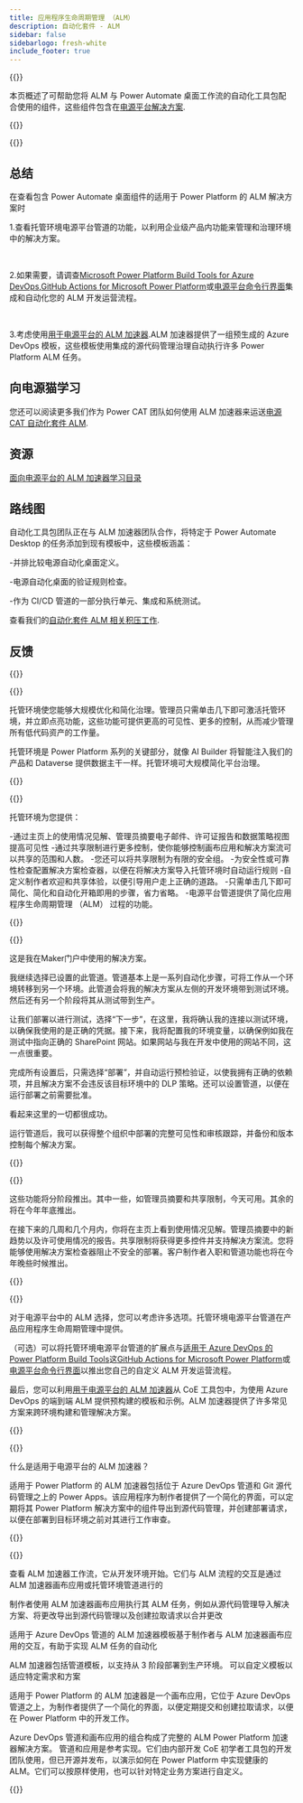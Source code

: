 ```yaml
---
title: 应用程序生命周期管理 （ALM）
description: 自动化套件 - ALM
sidebar: false
sidebarlogo: fresh-white
include_footer: true
---
```

{{<slideStyles>}}

<div class="optional">

本页概述了可帮助您将 ALM 与 Power Automate 桌面工作流的自动化工具包配合使用的组件，这些组件包含在[电源平台解决方案](https://learn.microsoft.com/power-platform/alm/solution-concepts-alm).

</div>

{{<presentation slides="1,2,3,4,5,6,7">}}

<div class="optional">

{{<presentationStyles>}}

## 总结

在查看包含 Power Automate 桌面组件的适用于 Power Platform 的 ALM 解决方案时

1.查看托管环境电源平台管道的功能，以利用企业级产品内功能来管理和治理环境中的解决方案。

<br/>

2.如果需要，请调查[Microsoft Power Platform Build Tools for Azure DevOps](https://learn.microsoft.com/power-platform/alm/devops-build-tools),[GitHub Actions for Microsoft Power Platform](https://learn.microsoft.com/power-platform/alm/devops-github-actions)或[电源平台命令行界面](https://learn.microsoft.com/power-platform/developer/cli/introduction)集成和自动化您的 ALM 开发运营流程。

<br/>

3.考虑使用[用于电源平台的 ALM 加速器](https://learn.microsoft.com/power-platform/guidance/coe/almacceleratorpowerplatform-components).ALM 加速器提供了一组预生成的 Azure DevOps 模板，这些模板使用集成的源代码管理治理自动执行许多 Power Platform ALM 任务。

## 向电源猫学习

您还可以阅读更多我们作为 Power CAT 团队如何使用 ALM 加速器来运送[电源 CAT 自动化套件 ALM](/zh-Hans/features/alm/powercat).

## 资源

[面向电源平台的 ALM 加速器学习目录](https://learn.microsoft.com/power-platform/guidance/coe/almacceleratorpowerplatform-learningcatalog)

## 路线图

自动化工具包团队正在与 ALM 加速器团队合作，将特定于 Power Automate Desktop 的任务添加到现有模板中，这些模板涵盖：

-并排比较电源自动化桌面定义。

-电源自动化桌面的验证规则检查。

-作为 CI/CD 管道的一部分执行单元、集成和系统测试。

查看我们的[自动化套件 ALM 相关积压工作](https://github.com/microsoft/powercat-automation-kit/issues?q=is%3Aissue+is%3Aopen+label%3Aalm).

## 反馈

{{<questions name="/features/alm.json" completed="Thank you for providing feedback" showNavigationButtons=false >}}

</div>

{{<slide  id="slide1" audio="features/alm/managed-environments-overview.mp3" description="Managed Environments Overview" image="features/alm/managed-environments-overview.svg" >}}

托管环境使您能够大规模优化和简化治理。管理员只需单击几下即可激活托管环境，并立即点亮功能，这些功能可提供更高的可见性、更多的控制，从而减少管理所有低代码资产的工作量。

托管环境是 Power Platform 系列的关键部分，就像 AI Builder 将智能注入我们的产品和 Dataverse 提供数据主干一样。托管环境可大规模简化平台治理。

{{</slide>}}

{{<slide  id="slide2" audio="features/alm/managed-environments-features.mp3" description="Managed Environments Features" image="features/alm/managed-environments-features.svg" >}}

托管环境为您提供：

-通过主页上的使用情况见解、管理员摘要电子邮件、许可证报告和数据策略视图提高可见性
-通过共享限制进行更多控制，使你能够控制画布应用和解决方案流可以共享的范围和人数。
-您还可以将共享限制为有限的安全组。
-为安全性或可靠性检查配置解决方案检查器，以便在将解决方案导入托管环境时自动运行规则
-自定义制作者欢迎和共享体验，以便引导用户走上正确的道路。
-只需单击几下即可简化、简化和自动化开箱即用的步骤，省力省略。
-电源平台管道提供了简化应用程序生命周期管理 （ALM） 过程的功能。

{{</slide>}}

{{<slide  id="slide3" cdnVideo="features/alm/managed-environments-power-platform-pipelines-demo.mp4" description="Power Platform Pipelines Demo" >}}

这是我在Maker门户中使用的解决方案。

我继续选择已设置的此管道。管道基本上是一系列自动化步骤，可将工作从一个环境转移到另一个环境。此管道会将我的解决方案从左侧的开发环境带到测试环境。然后还有另一个阶段将其从测试带到生产。

让我们部署以进行测试，选择“下一步”，在这里，我将确认我的连接以测试环境，以确保我使用的是正确的凭据。接下来，我将配置我的环境变量，以确保例如我在测试中指向正确的 SharePoint 网站。如果网站与我在开发中使用的网站不同，这一点很重要。

完成所有设置后，只需选择“部署”，并自动运行预检验证，以使我拥有正确的依赖项，并且解决方案不会违反该目标环境中的 DLP 策略。还可以设置管道，以便在运行部署之前需要批准。

看起来这里的一切都很成功。

运行管道后，我可以获得整个组织中部署的完整可见性和审核跟踪，并备份和版本控制每个解决方案。

{{</slide>}}

{{<slide  id="slide4" audio="features/alm/managed-environments-feature-availability.mp3?v=1" description="Managed Environments Availability" image="features/alm/managed-environments-feature-availability.svg?v=1" >}}

这些功能将分阶段推出。其中一些，如管理员摘要和共享限制，今天可用。其余的将在今年年底推出。

在接下来的几周和几个月内，你将在主页上看到使用情况见解。管理员摘要中的新趋势以及许可使用情况的报告。共享限制将获得更多控件并支持解决方案流。您将能够使用解决方案检查器阻止不安全的部署。客户制作者入职和管道功能也将在今年晚些时候推出。

{{</slide>}}

{{<slide  id="slide5" audio="features/alm/pipeline-extensibility.mp3?v=1" description="Pipeline Extensibility" image="features/alm/pipeline-extensibility.svg?v=1" >}}

对于电源平台中的 ALM 选择，您可以考虑许多选项。托管环境电源平台管道在产品应用程序生命周期管理中提供。

（可选）可以将托管环境电源平台管道的扩展点与[适用于 Azure DevOps 的 Power Platform Build Tools](https://learn.microsoft.com/power-platform/alm/devops-build-tools)这[GitHub Actions for Microsoft Power Platform](https://learn.microsoft.com/power-platform/alm/devops-github-actions)或[电源平台命令行界面](https://learn.microsoft.com/en-us/power-platform/developer/cli/introduction)以推出您自己的自定义 ALM 开发运营流程。

最后，您可以利用[用于电源平台的 ALM 加速器](https://learn.microsoft.com/power-platform/guidance/coe/almacceleratorpowerplatform-learningcatalog)从 CoE 工具包中，为使用 Azure DevOps 的端到端 ALM 提供预构建的模板和示例。ALM 加速器提供了许多常见方案来跨环境构建和管理解决方案。

{{</slide>}}

{{<slide  id="slide6" audio="features/alm/alm-accelerator-for-power-platform-overview.mp3?v=1" description="ALM Accelerator for Power Platform Overview" image="features/alm/alm-accelerator-for-power-platform-overview.svg?v=1" >}}

什么是适用于电源平台的 ALM 加速器？

适用于 Power Platform 的 ALM 加速器包括位于 Azure DevOps 管道和 Git 源代码管理之上的 Power Apps。该应用程序为制作者提供了一个简化的界面，可以定期将其 Power Platform 解决方案中的组件导出到源代码管理，并创建部署请求，以便在部署到目标环境之前对其进行工作审查。

{{</slide>}}

{{<slide  id="slide7" audio="features/alm/alm-accelerator-for-power-platform-workflow.mp3?v=1" description="ALM Accelerator for Power Platform Workflow" image="features/alm/alm-accelerator-for-power-platform-workflow.svg?v=1" >}}

查看 ALM 加速器工作流，它从开发环境开始。它们与 ALM 流程的交互是通过 ALM 加速器画布应用或托管环境管道进行的

制作者使用 ALM 加速器画布应用执行其 ALM 任务，例如从源代码管理导入解决方案、将更改导出到源代码管理以及创建拉取请求以合并更改

适用于 Azure DevOps 管道的 ALM 加速器模板基于制作者与 ALM 加速器画布应用的交互，有助于实现 ALM 任务的自动化

ALM 加速器包括管道模板，以支持从 3 阶段部署到生产环境。
可以自定义模板以适应特定需求和方案

适用于 Power Platform 的 ALM 加速器是一个画布应用，它位于 Azure DevOps 管道之上，为制作者提供了一个简化的界面，以便定期提交和创建拉取请求，以便在 Power Platform 中的开发工作。

Azure DevOps 管道和画布应用的组合构成了完整的 ALM Power Platform 加速器解决方案。
管道和应用是参考实现。它们由内部开发 CoE 初学者工具包的开发团队使用，但已开源并发布，以演示如何在 Power Platform 中实现健康的 ALM。它们可以按原样使用，也可以针对特定业务方案进行自定义。

{{</slide>}}
